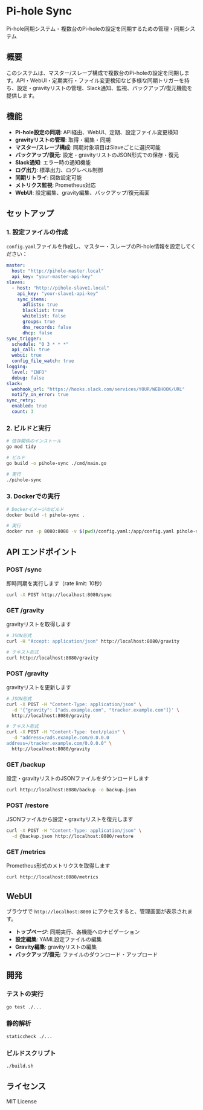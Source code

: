 # Pi-hole Sync

Pi-hole同期システム - 複数台のPi-holeの設定を同期するための管理・同期システム

## 概要

このシステムは、マスター/スレーブ構成で複数台のPi-holeの設定を同期します。API・WebUI・定期実行・ファイル変更検知など多様な同期トリガーを持ち、設定・gravityリストの管理、Slack通知、監視、バックアップ/復元機能を提供します。

## 機能

- **Pi-hole設定の同期**: API経由、WebUI、定期、設定ファイル変更検知
- **gravityリストの管理**: 取得・編集・同期
- **マスター/スレーブ構成**: 同期対象項目はSlaveごとに選択可能
- **バックアップ/復元**: 設定・gravityリストのJSON形式での保存・復元
- **Slack通知**: エラー時の通知機能
- **ログ出力**: 標準出力、ログレベル制御
- **同期リトライ**: 回数設定可能
- **メトリクス監視**: Prometheus対応
- **WebUI**: 設定編集、gravity編集、バックアップ/復元画面

## セットアップ

### 1. 設定ファイルの作成

`config.yaml`ファイルを作成し、マスター・スレーブのPi-hole情報を設定してください：

```yaml
master:
  host: "http://pihole-master.local"
  api_key: "your-master-api-key"
slaves:
  - host: "http://pihole-slave1.local"
    api_key: "your-slave1-api-key"
    sync_items:
      adlists: true
      blacklist: true
      whitelist: false
      groups: true
      dns_records: false
      dhcp: false
sync_trigger:
  schedule: "0 3 * * *"
  api_call: true
  webui: true
  config_file_watch: true
logging:
  level: "INFO"
  debug: false
slack:
  webhook_url: "https://hooks.slack.com/services/YOUR/WEBHOOK/URL"
  notify_on_error: true
sync_retry:
  enabled: true
  count: 3
```

### 2. ビルドと実行

```bash
# 依存関係のインストール
go mod tidy

# ビルド
go build -o pihole-sync ./cmd/main.go

# 実行
./pihole-sync
```

### 3. Dockerでの実行

```bash
# Dockerイメージのビルド
docker build -t pihole-sync .

# 実行
docker run -p 8080:8080 -v $(pwd)/config.yaml:/app/config.yaml pihole-sync
```

## API エンドポイント

### POST /sync
即時同期を実行します（rate limit: 10秒）

```bash
curl -X POST http://localhost:8080/sync
```

### GET /gravity
gravityリストを取得します

```bash
# JSON形式
curl -H "Accept: application/json" http://localhost:8080/gravity

# テキスト形式
curl http://localhost:8080/gravity
```

### POST /gravity
gravityリストを更新します

```bash
# JSON形式
curl -X POST -H "Content-Type: application/json" \
  -d '{"gravity": ["ads.example.com", "tracker.example.com"]}' \
  http://localhost:8080/gravity

# テキスト形式
curl -X POST -H "Content-Type: text/plain" \
  -d "address=/ads.example.com/0.0.0.0
address=/tracker.example.com/0.0.0.0" \
  http://localhost:8080/gravity
```

### GET /backup
設定・gravityリストのJSONファイルをダウンロードします

```bash
curl http://localhost:8080/backup -o backup.json
```

### POST /restore
JSONファイルから設定・gravityリストを復元します

```bash
curl -X POST -H "Content-Type: application/json" \
  -d @backup.json http://localhost:8080/restore
```

### GET /metrics
Prometheus形式のメトリクスを取得します

```bash
curl http://localhost:8080/metrics
```

## WebUI

ブラウザで `http://localhost:8080` にアクセスすると、管理画面が表示されます。

- **トップページ**: 同期実行、各機能へのナビゲーション
- **設定編集**: YAML設定ファイルの編集
- **Gravity編集**: gravityリストの編集
- **バックアップ/復元**: ファイルのダウンロード・アップロード

## 開発

### テストの実行

```bash
go test ./...
```

### 静的解析

```bash
staticcheck ./...
```

### ビルドスクリプト

```bash
./build.sh
```

## ライセンス

MIT License
